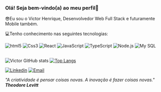 ### Olá! Seja bem-vindo(a) ao meu perfil👋

 😎Eu sou o Victor Henrique, Desenvolvedor Web Full Stack e futuramente Mobile também.

 💻Tenho conhecimento nas seguintes tecnologias: 

 <div style = "display: inline_block>
    <img align="center" alt = "html5" src="https://img.shields.io/badge/HTML5-E34F26?style=for-the-badge&logo=html5&logoColor=white">
    <img align="center" alt = "html5" src="https://img.shields.io/badge/HTML5-E34F26?style=for-the-badge&logo=html5&logoColor=white">
    <img align="center" alt = "Css3" src="https://img.shields.io/badge/CSS3-1572B6?style=for-the-badge&logo=css3&logoColor=whitee">
    <img align="center" alt = "React" src="https://img.shields.io/badge/React-20232A?style=for-the-badge&logo=react&logoColor=61DAFB">
    <img align="center" alt = "JavaScript" src="https://img.shields.io/badge/JavaScript-323330?style=for-the-badge&logo=javascript&logoColor=F7DF1E">
    <img align="center" alt = "TypeScript" src="https://img.shields.io/badge/TypeScript-007ACC?style=for-the-badge&logo=typescript&logoColor=white">
    <img align="center" alt = "Node.js" src="https://img.shields.io/badge/Node.js-43853D?style=for-the-badge&logo=node.js&logoColor=white">
    <img align="center" alt = "My SQL" src="https://img.shields.io/badge/MySQL-00000F?style=for-the-badge&logo=mysql&logoColor=white">
</div>

</br>

![Victor GitHub stats](https://github-readme-stats.vercel.app/api?username=Victorh2s&show_icons=true&theme=tokyonight)
[![Top Langs](https://github-readme-stats.vercel.app/api/top-langs/?username=Victorh2s&layout=compact)](https://github.com/anuraghazra/github-readme-stats)



[![Linkedin](	https://img.shields.io/badge/LinkedIn-0077B5?style=for-the-badge&logo=linkedin&logoColor=white)](https://www.linkedin.com/in/victor-henrique-778a72223/)
[![Email]( https://img.shields.io/badge/Gmail-D14836?style=for-the-badge&logo=gmail&logoColor=white )](mailto:victor.henriqueoff@gmail.com)


<i>"A criatividade é pensar coisas novas. A inovação é fazer coisas novas."<i> <b>Theodore Levitt<b>

